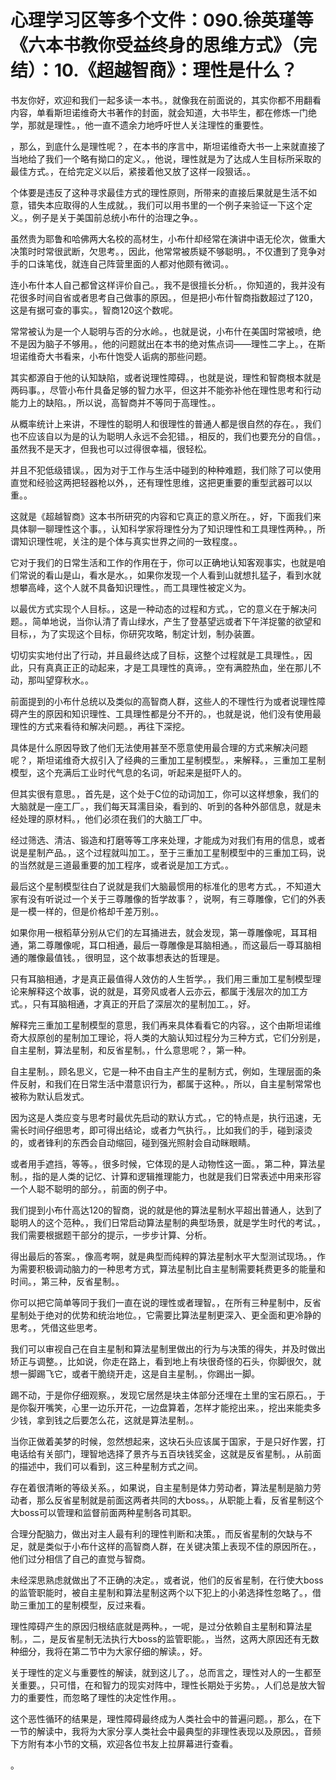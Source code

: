 # 心理学习区等多个文件：090.徐英瑾等《六本书教你受益终身的思维方式》（完结）：10.《超越智商》：理性是什么？

书友你好，欢迎和我们一起多读一本书。，就像我在前面说的，其实你都不用翻看内容，单看斯坦诺维奇大书著作的封面，就会知道，大书毕生，都在修炼一门绝学，那就是理性。，他一直不遗余力地呼吁世人关注理性的重要性。

，那么，到底什么是理性呢？，在本书的序言中，斯坦诺维奇大书一上来就直接了当地给了我们一个略有拗口的定义。，他说，理性就是为了达成人生目标所采取的最佳方式。，在给完定义以后，紧接着他又放了这样一段狠话。。

个体要是违反了这种寻求最佳方式的理性原则，所带来的直接后果就是生活不如意，错失本应取得的人生成就。，我们可以用书里的一个例子来验证一下这个定义。，例子是关于美国前总统小布什的治理之争。。

虽然贵为耶鲁和哈佛两大名校的高材生，小布什却经常在演讲中语无伦次，做重大决策时时常很武断，欠思考。，因此，他常常被质疑不够聪明。，不仅遭到了竞争对手的口诛笔伐，就连自己阵营里面的人都对他颇有微词。。

连小布什本人自己都曾这样评价自己。，我不是很擅长分析。，你知道的，我并没有花很多时间自省或者思考自己做事的原因。，但是把小布什智商指数超过了120，这是有据可查的事实。，智商120这个数呢。

常常被认为是一个人聪明与否的分水岭。，也就是说，小布什在美国时常被喷，绝不是因为脑子不够用。，他的问题就出在本书的绝对焦点词——理性二字上。，在斯坦诺维奇大书看来，小布什饱受人诟病的那些问题。

其实都源自于他的认知缺陷，或者说理性障碍。，也就是说，理性和智商根本就是两码事。，尽管小布什具备足够的智力水平，但这并不能弥补他在理性思考和行动能力上的缺陷。，所以说，高智商并不等同于高理性。。

从概率统计上来讲，不理性的聪明人和很理性的普通人都是很自然的存在。，我们也不应该自以为是的认为聪明人永远不会犯错。，相反的，我们也要充分的自信。，虽然我不是天才，但我也可以过得很幸福，很轻松。

并且不犯低级错误。，因为对于工作与生活中碰到的种种难题，我们除了可以使用直觉和经验这两把轻器枪以外，，还有理性思维，这把更重要的重型武器可以以重。。

这就是《超越智商》这本书所研究的内容和它真正的意义所在。，好，下面我们来具体聊一聊理性这个事。，认知科学家将理性分为了知识理性和工具理性两种。，所谓知识理性呢，关注的是个体与真实世界之间的一致程度。。

它对于我们的日常生活和工作的作用在于，你可以正确地认知客观事实，也就是咱们常说的看山是山，看水是水。，如果你发现一个人看到山就想扎猛子，看到水就想攀高峰，这个人就不具备知识理性。，而工具理性被定义为。

以最优方式实现个人目标。，这是一种动态的过程和方式。，它的意义在于解决问题。，简单地说，当你认清了青山绿水，产生了登基望远或者下午洋捉鳖的欲望和目标，，为了实现这个目标，你研究攻略，制定计划，制办装置。

切切实实地付出了行动，并且最终达成了目标，这整个过程就是工具理性。，因此，只有真真正正的动起来，才是工具理性的真谛。，空有满腔热血，坐在那儿不动，那叫望穿秋水。。

前面提到的小布什总统以及类似的高智商人群，这些人的不理性行为或者说理性障碍产生的原因和知识理性、工具理性都是分不开的。，也就是说，他们没有使用最理性的方式来看待和解决问题。，再往下深挖。

具体是什么原因导致了他们无法使用甚至不愿意使用最合理的方式来解决问题呢？，斯坦诺维奇大叔引入了经典的三重加工星制模型。，来解释。，三重加工星制模型，这个充满后工业时代气息的名词，听起来是挺吓人的。

但其实很有意思。，首先是，这个处于C位的动词加工，你可以这样想象，我们的大脑就是一座工厂。，我们每天耳濡目染，看到的、听到的各种外部信息，就是未经处理的原材料。，他们必须在我们的大脑工厂中。

经过筛选、清洁、锻造和打磨等等工序来处理，才能成为对我们有用的信息，或者说是星制产品。，这个过程就叫加工。，至于三重加工星制模型中的三重加工码，说的当然就是三道最重要的加工程序，或者说是加工方式。。

最后这个星制模型往白了说就是我们大脑最惯用的标准化的思考方式。，不知道大家有没有听说过一个关于三尊雕像的哲学故事？，说啊，有三尊雕像，它们的外表是一模一样的，但是价格却千差万别。。

如果你用一根稻草分别从它们的左耳捅进去，就会发现，第一尊雕像呢，耳耳相通，第二尊雕像呢，耳口相通，最后一尊雕像是耳脑相通。，而这最后一尊耳脑相通的雕像最值钱。，很明显，这个故事想表达的哲理是。

只有耳脑相通，才是真正最值得人效仿的人生哲学。，我们用三重加工星制模型理论来解释这个故事，说的就是，耳旁风或者人云亦云，都属于浅层次的加工方式。，只有耳脑相通，才真正的开启了深层次的星制加工。，好。

解释完三重加工星制模型的意思，我们再来具体看看它的内容。，这个由斯坦诺维奇大叔原创的星制加工理论，将人类的大脑认知过程分为三种方式，它们分别是，自主星制，算法星制，和反省星制。，什么意思呢？，第一种。

自主星制。，顾名思义，它是一种不由自主产生的星制方式，例如，生理层面的条件反射，和我们在日常生活中潜意识行为，都属于这种。，所以，自主星制常常也被称为默认启发式。

因为这是人类应变与思考时最优先启动的默认方式。，它的特点是，执行迅速，无需长时间仔细思考，即可得出结论，或者力气执行。，比如我们的手，碰到滚烫的，或者锋利的东西会自动缩回，碰到强光照射会自动眯眼睛。

或者用手遮挡，等等。，很多时候，它体现的是人动物性这一面。，第二种，算法星制。，指的是人类的记忆、计算和逻辑推理能力，也就是我们日常表述中用来形容一个人聪不聪明的部分。，前面的例子中。

我们提到小布什高达120的智商，说的就是他的算法星制水平超出普通人，达到了聪明人的这个范种。，我们日常启动算法星制的典型场景，就是学生时代的考试。，我们需要根据题干部分的提示，一步步计算、分析。

得出最后的答案。，像高考啊，就是典型而纯粹的算法星制水平大型测试现场。，作为需要积极调动脑力的一种思考方式，算法星制比自主星制需要耗费更多的能量和时间。，第三种，反省星制。。

你可以把它简单等同于我们一直在说的理性或者理智。，在所有三种星制中，反省星制处于绝对的优势和统治地位。，它需要比算法星制更深入、更全面和更冷静的思考。，凭借这些思考。

我们可以审视自己在自主星制和算法星制里做出的行为与决策的得失，并及时做出矫正与调整。，比如说，你走在路上，看到地上有块很奇怪的石头，你脚很欠，就想一脚踢飞它，或者干脆绕开走，这是自主星制。，你踢出一脚。

踢不动，于是你仔细观察。，发现它居然是块主体部分还埋在土里的宝石原石。，于是你裂开嘴笑，心里一边乐开花，一边盘算着，怎样才能挖出来。，挖出来能卖多少钱，拿到钱之后要怎么花，这就是算法星制。。

当你正做着美梦的时候，忽然想起来，这块石头应该属于国家，于是只好作罢，打电话给有关部门，理智地选择了景齐与五百块钱奖金，这就是反省星制。，从前面的描述中，我们可以看到，这三种星制方式之间。

存在着很清晰的等级关系。，如果说，自主星制是体力劳动者，算法星制是脑力劳动者，那么反省星制就是前面这两者共同的大boss。，从职能上看，反省星制这个大boss可以管理和监督前面两种星制各司其职。

合理分配脑力，做出对主人最有利的理性判断和决策。，而反省星制的欠缺与不足，就是类似于小布什这样的高智商人群，在关键决策上表现不佳的原因所在。，他们过分相信了自己的直觉与智商。

未经深思熟虑就做出了不正确的决定。，或者说，他们的反省星制，在行使大boss的监管职能时，被自主星制和算法星制这两个以下犯上的小弟选择性忽略了。，借助三重加工的星制模型，反过来看。

理性障碍产生的原因归根结底就是两种。，一呢，是过分依赖自主星制和算法星制。，二，是反省星制无法执行大boss的监管职能。，当然，这两大原因还有无数种细分，我将在第二节中为大家仔细的解读。，好。

关于理性的定义与重要性的解读，就到这儿了。，总而言之，理性对人的一生都至关重要。，只可惜，在和智力的现实对阵中，理性长期处于劣势。，人们总是放大智力的重要性，而忽略了理性的决定性作用。。

这个恶性循环的结果是，理性障碍最终成为人类社会中的普遍问题。，那么，在下一节的解读中，我将为大家分享人类社会中最典型的非理性表现以及原因。，音频下方附有本小节的文稿，欢迎各位书友上拉屏幕进行查看。

。